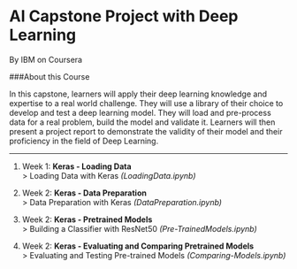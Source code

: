 # AI Capstone Project with Deep Learning

By IBM on Coursera

###About this Course

In this capstone, learners will apply their deep learning knowledge and expertise to a real world challenge.  They will use a library of their choice to develop and test a deep learning model. They will load and pre-process data for a real problem, build the model and validate it. Learners  will then present a project report to demonstrate the validity of their model and their proficiency in the field of Deep Learning.

--------------------------------------------------------------------------------------------------------------------------------------------------------

1. Week 1: **Keras - Loading Data** </br>
                > Loading Data with Keras _(LoadingData.ipynb)_ </br>
                
2. Week 2: **Keras - Data Preparation** </br>
                > Data Preparation with Keras _(DataPreparation.ipynb)_ </br>  
                
3. Week 2: **Keras - Pretrained Models** </br>
                > Building a Classifier with ResNet50 _(Pre-TrainedModels.ipynb)_ </br>  
                
4. Week 2: **Keras - Evaluating and Comparing Pretrained Models** </br>
                > Evaluating and Testing Pre-trained Models _(Comparing-Models.ipynb)_ </br>  
